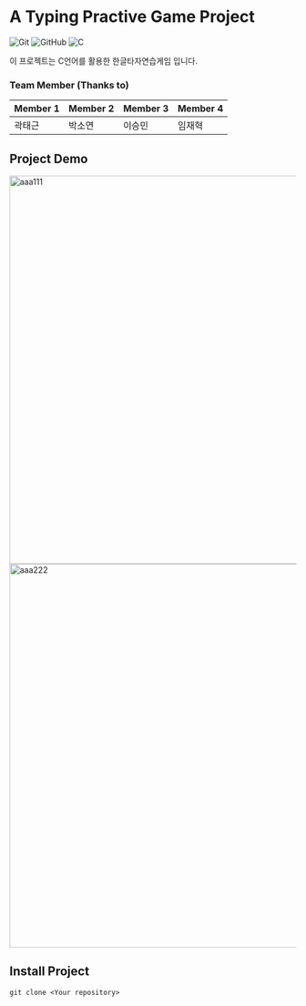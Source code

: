 # A Typing Practive Game Project

![Git](https://img.shields.io/badge/git-%23F05033.svg?style=for-the-badge&logo=git&logoColor=white)
![GitHub](https://img.shields.io/badge/github-%23121011.svg?style=for-the-badge&logo=github&logoColor=white)
![C](https://img.shields.io/badge/c-%2300599C.svg?style=for-the-badge&logo=c&logoColor=white)

이 프로젝트는 C언어를 활용한 한글타자연습게임 입니다.

### Team Member (Thanks to)
|Member 1|Member 2|Member 3|Member 4|
|---|---|---|---|
|곽태근|박소연|이승민|임재혁|

## Project Demo
<img width="681" alt="aaa111" src="https://github.com/rhkr8521/Advanced_Computer_Programming_Project_1/assets/12209059/33c65c76-c461-459b-924a-e6339ff8b691">
<img width="673" alt="aaa222" src="https://github.com/rhkr8521/Advanced_Computer_Programming_Project_1/assets/12209059/400dd583-f199-4500-b1a2-3d7b6451639b">

## Install Project
    git clone <Your repository>
